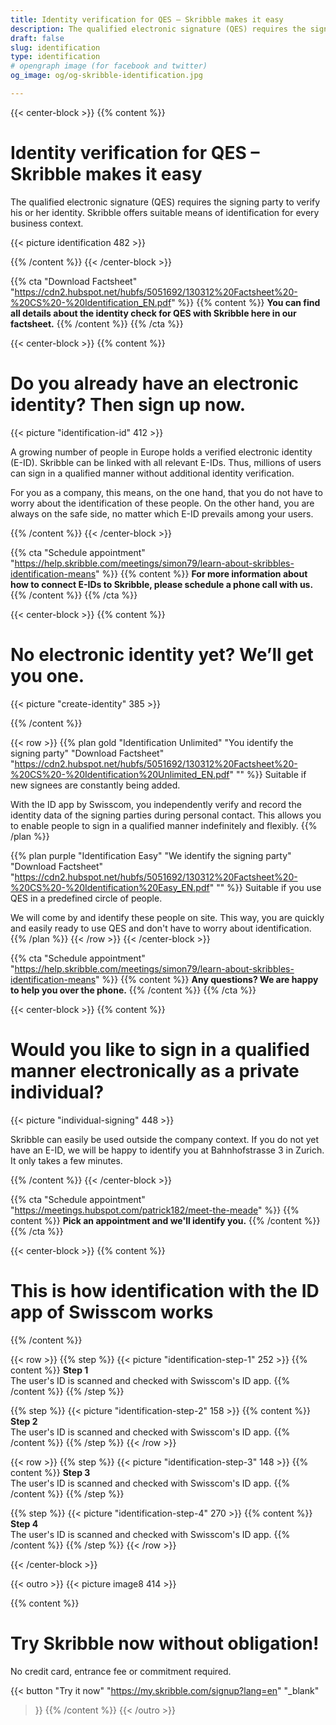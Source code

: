 ```yaml
---
title: Identity verification for QES – Skribble makes it easy
description: The qualified electronic signature (QES) requires the signing party to verify his or her identity. Skribble offers suitable means of identification for every business context.
draft: false
slug: identification
type: identification
# opengraph image (for facebook and twitter)
og_image: og/og-skribble-identification.jpg

---
```


{{< center-block >}}
{{% content %}}
# Identity verification for QES – Skribble makes it easy
The qualified electronic signature (QES) requires the signing party to verify his or her identity. Skribble offers suitable means of identification for every business context.

{{< picture identification 482 >}}

{{% /content %}}
{{< /center-block >}}

{{% cta
  "Download Factsheet"
  "https://cdn2.hubspot.net/hubfs/5051692/130312%20Factsheet%20-%20CS%20-%20Identification_EN.pdf"
%}}
{{% content %}}
**You can find all details about the identity check for QES with Skribble here in our factsheet.**
{{% /content %}}
{{% /cta %}}

[//]: # (--------------------------------------------------------------------------------------------------------------)

{{< center-block >}}
{{% content %}}
# Do you already have an electronic identity? Then sign up now.

{{< picture "identification-id" 412 >}}

A growing number of people in Europe holds a verified electronic identity (E-ID). Skribble can be linked with all relevant E-IDs. Thus, millions of users can sign in a qualified manner without additional identity verification.

For you as a company, this means, on the one hand, that you do not have to worry about the identification of these people. On the other hand, you are always on the safe side, no matter which E-ID prevails among your users.

{{% /content %}}
{{< /center-block >}}

{{% cta
  "Schedule appointment"
  "https://help.skribble.com/meetings/simon79/learn-about-skribbles-identification-means"
%}}
{{% content %}}
**For more information about how to connect E-IDs to Skribble, please schedule a phone call with us.**
{{% /content %}}
{{% /cta %}}

[//]: # (--------------------------------------------------------------------------------------------------------------)

{{< center-block >}}
{{% content %}}
# No electronic identity yet? We’ll get you one.

{{< picture "create-identity" 385 >}}

{{% /content %}}

{{< row >}}
{{% plan
  gold
  "Identification Unlimited"
  "You identify the signing party"
  "Download Factsheet"
  "https://cdn2.hubspot.net/hubfs/5051692/130312%20Factsheet%20-%20CS%20-%20Identification%20Unlimited_EN.pdf"
  ""
%}}
Suitable if new signees are constantly being added.

With the ID app by Swisscom, you independently verify and record the identity data of the signing parties during personal contact. This allows you to enable people to sign in a qualified manner indefinitely and flexibly.
{{% /plan %}}

{{% plan
  purple
  "Identification Easy"
  "We identify the signing party"
  "Download Factsheet"
  "https://cdn2.hubspot.net/hubfs/5051692/130312%20Factsheet%20-%20CS%20-%20Identification%20Easy_EN.pdf"
  ""
%}}
Suitable if you use QES in a predefined circle of people.

We will come by and identify these people on site. This way, you are quickly and easily ready to use QES and don't have to worry about identification.
{{% /plan %}}
{{< /row >}}
{{< /center-block >}}

{{% cta
  "Schedule appointment"
  "https://help.skribble.com/meetings/simon79/learn-about-skribbles-identification-means"
%}}
{{% content %}}
**Any questions? We are happy to help you over the phone.**
{{% /content %}}
{{% /cta %}}

[//]: # (--------------------------------------------------------------------------------------------------------------)

{{< center-block >}}
{{% content %}}
# Would you like to sign in a qualified manner electronically as a private individual?

{{< picture "individual-signing" 448 >}}

Skribble can easily be used outside the company context. If you do not yet have an E-ID, we will be happy to identify you at Bahnhofstrasse 3 in Zurich. It only takes a few minutes.

{{% /content %}}
{{< /center-block >}}

{{% cta
  "Schedule appointment"
  "https://meetings.hubspot.com/patrick182/meet-the-meade"
%}}
{{% content %}}
**Pick an appointment and we'll identify you.**
{{% /content %}}
{{% /cta %}}

[//]: # (--------------------------------------------------------------------------------------------------------------)

{{< center-block >}}
{{% content %}}
# This is how identification with the ID app of Swisscom works
{{% /content %}}

{{< row >}}
{{% step %}}
{{< picture "identification-step-1" 252 >}}
{{% content %}}
**Step 1**<br>
The user's ID is scanned and checked with Swisscom's ID app.
{{% /content %}}
{{% /step %}}

{{% step %}}
{{< picture "identification-step-2" 158 >}}
{{% content %}}
**Step 2**<br>
The user's ID is scanned and checked with Swisscom's ID app.
{{% /content %}}
{{% /step %}}
{{< /row >}}

{{< row >}}
{{% step %}}
{{< picture "identification-step-3" 148 >}}
{{% content %}}
**Step 3**<br>
The user's ID is scanned and checked with Swisscom's ID app.
{{% /content %}}
{{% /step %}}

{{% step %}}
{{< picture "identification-step-4" 270 >}}
{{% content %}}
**Step 4**<br>
The user's ID is scanned and checked with Swisscom's ID app.
{{% /content %}}
{{% /step %}}
{{< /row >}}

{{< /center-block >}}

[//]: # (--------------------------------------------------------------------------------------------------------------)

{{< outro >}}
{{< picture image8 414 >}}

{{% content %}}
# Try Skribble now without obligation!
No credit card, entrance fee or commitment required.

{{< button
  "Try it now"
  "https://my.skribble.com/signup?lang=en"
  "_blank"
>}}
{{% /content %}}
{{< /outro >}}